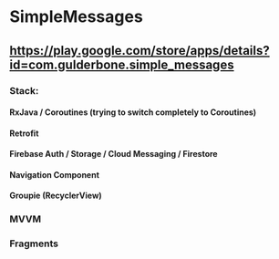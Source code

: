# SimpleMessages

## https://play.google.com/store/apps/details?id=com.gulderbone.simple_messages

### Stack:
#### RxJava / Coroutines (trying to switch completely to Coroutines)
#### Retrofit
#### Firebase Auth / Storage / Cloud Messaging / Firestore
#### Navigation Component
#### Groupie (RecyclerView)

### MVVM
### Fragments
